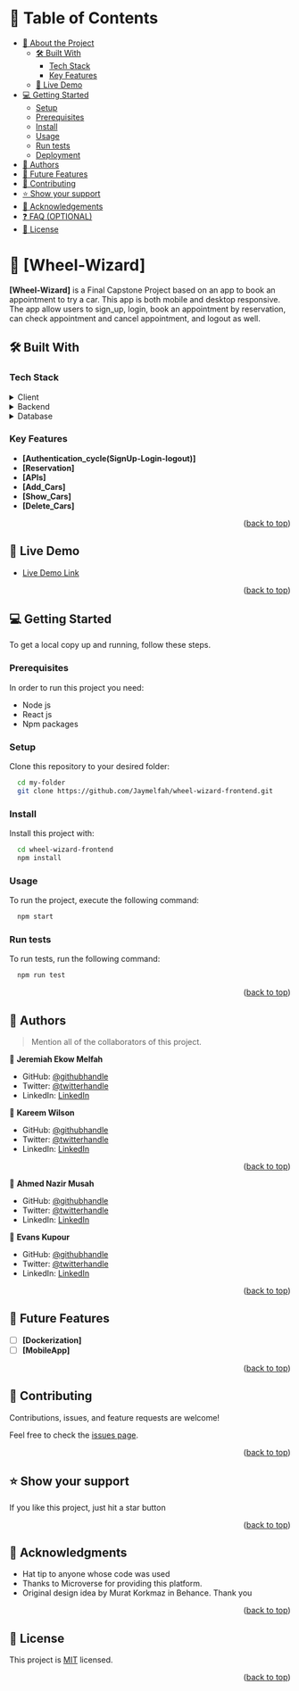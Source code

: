 <!-- TABLE OF CONTENTS -->

# 📗 Table of Contents

- [📖 About the Project](#about-project)
  - [🛠 Built With](#built-with)
    - [Tech Stack](#tech-stack)
    - [Key Features](#key-features)
  - [🚀 Live Demo](#live-demo)
- [💻 Getting Started](#getting-started)
  - [Setup](#setup)
  - [Prerequisites](#prerequisites)
  - [Install](#install)
  - [Usage](#usage)
  - [Run tests](#run-tests)
  - [Deployment](#triangular_flag_on_post-deployment)
- [👥 Authors](#authors)
- [🔭 Future Features](#future-features)
- [🤝 Contributing](#contributing)
- [⭐️ Show your support](#support)
- [🙏 Acknowledgements](#acknowledgements)
- [❓ FAQ (OPTIONAL)](#faq)
- [📝 License](#license)

<!-- PROJECT DESCRIPTION -->

# 📖 [Wheel-Wizard] <a name="about-project"></a>

**[Wheel-Wizard]** is a Final Capstone Project based on an app to book an appointment to try a car. This app is both mobile and desktop responsive. The app allow users to sign_up, login, book an appointment by reservation, can check appointment and cancel appointment, and logout as well.

## 🛠 Built With <a name="built-with"></a>

### Tech Stack <a name="tech-stack"></a>

<details>
  <summary>Client</summary>
  <ul>
    <li><a href="https://reactjs.org/">React.js</a></li>
    <li><a href="https://reactjs.org/">Redux</a></li>
  </ul>
</details>

<details>
<summary>Backend</summary>
  <ul>
    <li><a href="https://www.postgresql.org/">Ruby on Rails</a></li>
    <li><a href="https://github.com/Jaymelfah/wheel-wizard-api.git">Backend Repository</a></li>
  </ul>
</details>

<details>
<summary>Database</summary>
  <ul>
    <li><a href="https://www.postgresql.org/">PostgreSQL</a></li>
  </ul>
</details>

<!-- Features -->

### Key Features <a name="key-features"></a>

- **[Authentication_cycle(SignUp-Login-logout)]**
- **[Reservation]**
- **[APIs]**
- **[Add_Cars]**
- **[Show_Cars]**
- **[Delete_Cars]**

<p align="right">(<a href="#readme-top">back to top</a>)</p>

<!-- LIVE DEMO -->

## 🚀 Live Demo <a name="live-demo"></a>

- [Live Demo Link](https://wheel-wizard.netlify.app/)

<p align="right">(<a href="#readme-top">back to top</a>)</p>

<!-- GETTING STARTED -->

## 💻 Getting Started <a name="getting-started"></a>

To get a local copy up and running, follow these steps.

### Prerequisites

In order to run this project you need:

- Node js
- React js
- Npm packages 

### Setup

Clone this repository to your desired folder:

```sh
  cd my-folder
  git clone https://github.com/Jaymelfah/wheel-wizard-frontend.git
```

### Install

Install this project with:

```sh
  cd wheel-wizard-frontend
  npm install
```
### Usage

To run the project, execute the following command:

```sh
  npm start
```

### Run tests

To run tests, run the following command:

```sh
  npm run test
```

<p align="right">(<a href="#readme-top">back to top</a>)</p>

<!-- AUTHORS -->

## 👥 Authors <a name="authors"></a>

> Mention all of the collaborators of this project.

👤 **Jeremiah Ekow Melfah**

- GitHub: [@githubhandle](https://github.com/Jaymelfah)
- Twitter: [@twitterhandle](https://twitter.com/twitterhandle)
- LinkedIn: [LinkedIn](https://linkedin.com/in/jeremiah-melfah)

👤 **Kareem Wilson**

- GitHub: [@githubhandle](https://github.com/KareemWilson)
- Twitter: [@twitterhandle](https://twitter.com/twitterhandle)
- LinkedIn: [LinkedIn](https://linkedin.com/in/kareem-wilson)

<p align="right">(<a href="#readme-top">back to top</a>)</p>

👤 **Ahmed Nazir Musah**

- GitHub: [@githubhandle](https://github.com/AhmedNazirMusah)
- Twitter: [@twitterhandle](https://twitter.com/twitterhandle)
- LinkedIn: [LinkedIn](https://linkedin.com/in/ahmednazirmusah)

👤 **Evans Kupour**

- GitHub: [@githubhandle](https://github.com/Doheera-kosi)
- Twitter: [@twitterhandle](https://twitter.com/@KupourE)
- LinkedIn: [LinkedIn](https://linkedin.com/in/linkin-evans)

<p align="right">(<a href="#readme-top">back to top</a>)</p>

<!-- FUTURE FEATURES -->

## 🔭 Future Features <a name="future-features"></a>

- [ ] **[Dockerization]**
- [ ] **[MobileApp]**

<p align="right">(<a href="#readme-top">back to top</a>)</p>

<!-- CONTRIBUTING -->

## 🤝 Contributing <a name="contributing"></a>

Contributions, issues, and feature requests are welcome!

Feel free to check the [issues page](../../issues/).

<p align="right">(<a href="#readme-top">back to top</a>)</p>

<!-- SUPPORT -->

## ⭐️ Show your support <a name="support"></a>

If you like this project, just hit a star button

<p align="right">(<a href="#readme-top">back to top</a>)</p>

<!-- ACKNOWLEDGEMENTS -->

## 🙏 Acknowledgments <a name="acknowledgements"></a>

- Hat tip to anyone whose code was used
- Thanks to Microverse for providing this platform.
- Original design idea by Murat Korkmaz in Behance. Thank you

<p align="right">(<a href="#readme-top">back to top</a>)</p>

<!-- LICENSE -->

## 📝 License <a name="license"></a>

This project is [MIT](./LICENSE) licensed.

<p align="right">(<a href="#readme-top">back to top</a>)</p>
